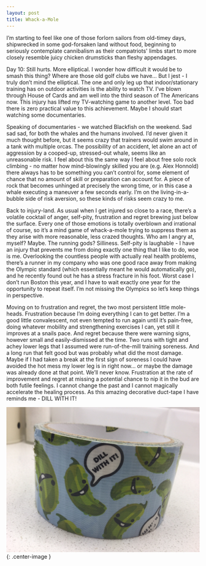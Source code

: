 ```yaml
---
layout: post
title: Whack-a-Mole
---
```


I’m starting to feel like one of those forlorn sailors from old-timey days, shipwrecked in some god-forsaken land without food, beginning to seriously contemplate cannibalism as their compatriots' limbs start to more closely resemble juicy chicken drumsticks than fleshy appendages. 

Day 10: Still hurts. More elliptical. I wonder how difficult it would be to smash this thing? Where are those old golf clubs we have… But I jest - I truly don’t mind the elliptical. The one and only leg up that indoor/stationary training has on outdoor activities is the ability to watch TV. I’ve blown through House of Cards and am well into the third season of The Americans now. This injury has lifted my TV-watching game to another level. Too bad there is zero practical value to this achievement. Maybe I should start watching some documentaries.

Speaking of documentaries - we watched Blackfish on the weekend. Sad sad sad, for both the whales and the humans involved. I’d never given it much thought before, but it seems crazy that trainers would swim around in a tank with multiple orcas. The possibility of an accident, let alone an act of aggression by a cooped-up, stressed-out whale, seems like an unreasonable risk. I feel about this the same way I feel about free solo rock climbing - no matter how mind-blowingly skilled you are (e.g. Alex Honnold) there always has to be something you can’t control for, some element of chance that no amount of skill or preparation can account for. A piece of rock that becomes unhinged at precisely the wrong time, or in this case a whale executing a maneuver a few seconds early. I’m on the living-in-a-bubble side of risk aversion, so these kinds of risks seem crazy to me. 

Back to injury-land. As usual when I get injured so close to a race, there’s a volatile cocktail of anger, self-pity, frustration and regret brewing just below the surface. Every one of those emotions is totally overblown and irrational of course, so it’s a mind game of whack-a-mole trying to suppress them as they arise with more reasonable, less crazed thoughts. Who am I angry at, myself? Maybe. The running gods? Silliness. Self-pity is laughable - I have an injury that prevents me from doing exactly one thing that I like to do, woe is me. Overlooking the countless people with actually real health problems, there’s a runner in my company who was one good race away from making the Olympic standard (which essentially meant he would automatically go), and he recently found out he has a stress fracture in his foot. Worst case I don’t run Boston this year, and I have to wait exactly one year for the opportunity to repeat itself. I’m not missing the Olympics so let’s keep things in perspective. 

Moving on to frustration and regret, the two most persistent little mole-heads. Frustration because I’m doing everything I can to get better. I’m a good little convalescent, not even tempted to run again until it’s pain-free, doing whatever mobility and strengthening exercises I can, yet still it improves at a snails pace. And regret because there were warning signs, however small and easily-dismissed at the time. Two runs with tight and achey lower legs that I assumed were run-of-the-mill training soreness. And a long run that felt good but was probably what did the most damage. Maybe if I had taken a break at the first sign of soreness I could have avoided the hot mess my lower leg is in right now… or maybe the damage was already done at that point. We’ll never know. Frustration at the rate of improvement and regret at missing a potential chance to nip it in the bud are both futile feelings. I cannot change the past and I cannot magically accelerate the healing process. As this amazing decorative duct-tape I have reminds me - DILL WITH IT!

![Dill with it!](/assets/dill.jpg){: .center-image }
